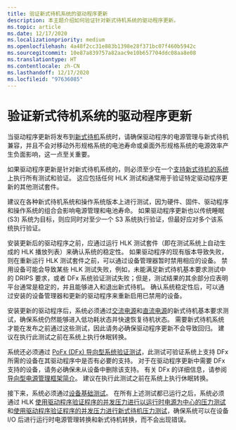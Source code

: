 ```yaml
---
title: 验证新式待机系统的驱动程序更新
description: 本主题介绍如何验证针对新式待机系统的驱动程序更新。
ms.topic: article
ms.date: 12/17/2020
ms.localizationpriority: medium
ms.openlocfilehash: 4a48f2cc31e883b1398e28f371bc07f460b5942c
ms.sourcegitcommit: 10e87a839757a82aac9e10b657704ddc08aa8e08
ms.translationtype: HT
ms.contentlocale: zh-CN
ms.lasthandoff: 12/17/2020
ms.locfileid: "97636085"
---
```

# <a name="validating-driver-updates-for-modern-standby-systems"></a>验证新式待机系统的驱动程序更新 

当驱动程序更新将发布到[新式待机](https://docs.microsoft.com/windows-hardware/design/device-experiences/modern-standby-basic-test-scenarios)系统时，请确保驱动程序的电源管理与新式待机兼容，并且不会对移动外形规格系统的电池寿命或桌面外形规格系统的电源效率产生负面影响，这一点至关重要。 

如果驱动程序更新是针对新式待机系统的，则必须至少在一个[支持新式待机的系统](https://docs.microsoft.com/windows-hardware/design/device-experiences/overview-of-modern-standby-validation#verifying-if-a-system-is-modern-standby-capable)上执行所有测试和验证。 这应包括任何 HLK 测试和通常用于验证特定驱动程序更新的其他测试套件。 

建议在各种新式待机系统和操作系统版本上进行测试，因为硬件、固件、驱动程序和操作系统的组合会影响电源管理和电池寿命。 如果驱动程序更新也以传统睡眠 (S3) 系统为目标，则应同时对至少一个 S3 系统执行验证，但最好应对多个该系统执行验证。 

安装更新后的驱动程序之前，应通过运行 HLK 测试套件（即在测试系统上自动生成的 HLK 播放列表）来确认系统的稳定性。 如果驱动程序的现有版本导致失败，则在重新运行 HLK 测试套件之前，可以通过设备管理器暂时禁用相应的设备。 禁用设备可能会导致某些 HLK 测试失败，例如，未能满足新式待机基本要求测试中的 DRIPS 要求，或者 DFx 系统验证测试失败；但是，测试结果的其余部分应表明平台通常是稳定的，并且能够进入和退出新式待机。 确认系统稳定性后，可以通过安装的设备管理器和更新的驱动程序来重新启用已禁用的设备。 

安装更新的驱动程序后，系统必须通过[交流电源](https://docs.microsoft.com/windows-hardware/test/hlk/testref/c0c51f07-5b17-4b26-a7ce-bfc9e7611dac)和[直流电源](https://docs.microsoft.com/windows-hardware/test/hlk/testref/c0c51f07-5b17-4b26-a7ce-bfc9e7611ddc)的新式待机基本要求测试，确保系统仍然能够进入低功耗状态并快速恢复待机状态。 需要新式待机系统才能在发布之前通过这些测试，因此请务必确保驱动程序更新不会导致回归。 建议在执行此测试之前在系统上执行休眠转换。

系统还必须通过 [PoFx (DFx) 导向型系统验证测试](https://docs.microsoft.com/windows-hardware/test/hlk/testref/def16163-9118-4d4a-b559-37873befa12e)，此测试可验证系统上支持 DFx 所需的设备在其驱动程序中是否有必要的支持。 对于在驱动程序更新中需要 DFx 支持的设备，请务必确保未从设备中删除该支持。 有关 DFx 的详细信息，请参阅[导向型电源管理框架简介](https://docs.microsoft.com/windows-hardware/drivers/kernel/introduction-to-the-directed-power-management-framework)。 建议在执行此测试之前在系统上执行休眠转换。

接下来，系统必须通过[设备基础测试](https://docs.microsoft.com/windows-hardware/drivers/devtest/device-fundamentals-tests)。 在所有上述测试都已运行之后，系统必须通过 HLK [使用驱动程序验证程序的并发压力进行以运行时电源为中心的压力测试](https://docs.microsoft.com/windows-hardware/test/hlk/testref/dfa7f945-7b63-4693-a555-0f38f33c971c)和[使用驱动程序验证程序的并发压力进行新式待机压力测试](https://docs.microsoft.com/windows-hardware/test/hlk/testref/ae264d13-307b-452b-b5fc-4d9098ea22f1)，确保系统可以在设备 I/O 后进行运行时电源管理转换和新式待机转换，而不会出现错误。 
